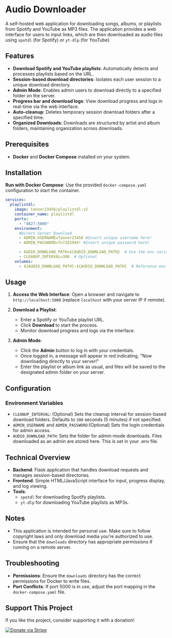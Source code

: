 # Audio Downloader

A self-hosted web application for downloading songs, albums, or playlists from Spotify and YouTube as MP3 files. The application provides a web interface for users to input links, which are then downloaded as audio files using `spotdl` (for Spotify) or `yt-dlp` (for YouTube).

## Features

- **Download Spotify and YouTube playlists**: Automatically detects and processes playlists based on the URL.
- **Session-based download directories**: Isolates each user session to a unique download directory.
- **Admin Mode**: Enables admin users to download directly to a specified folder on the server.
- **Progress bar and download logs**: View download progress and logs in real-time via the web interface.
- **Auto-cleanup**: Deletes temporary session download folders after a specified time.
- **Organized Downloads**: Downloads are structured by artist and album folders, maintaining organization across downloads.
<!--- **Admin mode**: Allows the admin to specify a custom directory for downloads.
-->
## Prerequisites

- **Docker** and **Docker Compose** installed on your system.

## Installation

**Run with Docker Compose**:
   Use the provided `docker-compose.yaml` configuration to start the container.
```yaml
services:
  playlistdl:
    image: tanner23456/playlistdl:v2
    container_name: playlistdl
    ports:
      - "4827:5000"
    environment:
      #Direct Server Download
      - ADMIN_USERNAME=Tanner23456 #Insert unique username here!
      - ADMIN_PASSWORD=Tn7281994! #Insert unique password here!

      - AUDIO_DOWNLOAD_PATH=${AUDIO_DOWNLOAD_PATH}  # Use the env variable
      - CLEANUP_INTERVAL=300  # Optional
    volumes:
      - ${AUDIO_DOWNLOAD_PATH}:${AUDIO_DOWNLOAD_PATH}  # Reference env variable here as well


```

## Usage

1. **Access the Web Interface**:
   Open a browser and navigate to `http://localhost:5000` (replace `localhost` with your server IP if remote).

2. **Download a Playlist**:
   - Enter a Spotify or YouTube playlist URL.
   - Click **Download** to start the process.
   - Monitor download progress and logs via the interface.
3. **Admin Mode**:
   - Click the **Admin** button to log in with your credentials.
   - Once logged in, a message will appear in red indicating, "Now downloading directly to your server!"
   - Enter the playlist or album link as usual, and files will be saved to the designated admin folder on your server.
<!--
3. **Admin Mode**:
   - Click the **Admin** button to log in with your credentials.
   - Once logged in, specify a custom folder name where the files will be downloaded.
-->
## Configuration

### Environment Variables

- `CLEANUP_INTERVAL`: (Optional) Sets the cleanup interval for session-based download folders. Defaults to `300` seconds (5 minutes) if not specified.
- `ADMIN_USERNAME` and `ADMIN_PASSWORD`:(Optional) Sets the login credentials for admin access.
- `AUDIO_DOWNLOAD_PATH`: Sets the folder for admin-mode downloads. Files downloaded as an admin are stored here. This is set in your .env file.

## Technical Overview

- **Backend**: Flask application that handles download requests and manages session-based directories.
- **Frontend**: Simple HTML/JavaScript interface for input, progress display, and log viewing.
- **Tools**:
  - `spotdl` for downloading Spotify playlists.
  - `yt-dlp` for downloading YouTube playlists as MP3s.

## Notes

- This application is intended for personal use. Make sure to follow copyright laws and only download media you’re authorized to use.
- Ensure that the `downloads` directory has appropriate permissions if running on a remote server.

## Troubleshooting

- **Permissions**: Ensure the `downloads` directory has the correct permissions for Docker to write files.
- **Port Conflicts**: If port 5000 is in use, adjust the port mapping in the `docker-compose.yaml` file.

## Support This Project

If you like this project, consider supporting it with a donation!

[![Donate via Stripe](https://img.shields.io/badge/Donate-Stripe-blue?style=flat&logo=stripe)](https://buy.stripe.com/6oEdU3dWS19C556dQQ)

